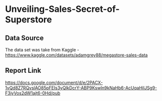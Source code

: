 # Unveiling-Sales-Secret-of-Superstore
## Data Source
The data set was take from Kaggle - https://www.kaggle.com/datasets/adamgrey88/megastore-sales-data
## Report Link
https://docs.google.com/document/d/e/2PACX-1vQd8Z7RQvslAO85pFEIs3yQlkDcrY-ABP9Kswln9kNaHb6-AcUqaHilJSg9-F3jyVos2dW1ajt6-0Hd/pub
